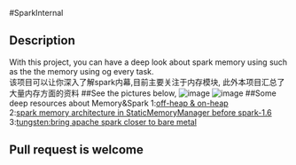 #SparkInternal
## Description
With this project, you can have a deep look about spark memory using such as the the memory using og every task.</br>
该项目可以让你深入了解spark内幕,目前主要关注于内存模块, 此外本项目汇总了大量内存方面的资料
##See the pictures below,
![image](https://github.com/codlife/sparkInternal/blob/master/resources/pictures/1.png)
![image](https://github.com/codlife/sparkInternal/blob/master/resources/pictures/2.png)
##Some deep resources about Memory&Spark
1:[off-heap & on-heap](http://blog.csdn.net/u010722938/article/details/51558315)</br>
2:[spark memory architecture in StaticMemoryManager before spark-1.6](http://www.cnblogs.com/gaoxing/p/5041806.html)</br>
3:[tungsten:bring apache spark closer to bare metal](https://databricks.com/blog/2015/04/28/project-tungsten-bringing-spark-closer-to-bare-metal.html)
## Pull request is welcome
